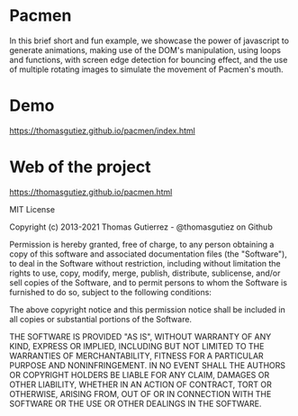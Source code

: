 # Pacmen
In this brief short and fun example, we showcase the power of javascript to generate animations, making use of the DOM's manipulation, using loops and functions,
with screen edge detection for bouncing effect, and the use of multiple rotating images to simulate the movement of Pacmen's mouth.

# Demo
https://thomasgutiez.github.io/pacmen/index.html

# Web of the project
https://thomasgutiez.github.io/pacmen.html


MIT License

Copyright (c) 2013-2021 Thomas Gutierrez - @thomasgutiez on Github

Permission is hereby granted, free of charge, to any person obtaining a copy
of this software and associated documentation files (the "Software"), to deal
in the Software without restriction, including without limitation the rights
to use, copy, modify, merge, publish, distribute, sublicense, and/or sell
copies of the Software, and to permit persons to whom the Software is
furnished to do so, subject to the following conditions:

The above copyright notice and this permission notice shall be included in all
copies or substantial portions of the Software.

THE SOFTWARE IS PROVIDED "AS IS", WITHOUT WARRANTY OF ANY KIND, EXPRESS OR
IMPLIED, INCLUDING BUT NOT LIMITED TO THE WARRANTIES OF MERCHANTABILITY,
FITNESS FOR A PARTICULAR PURPOSE AND NONINFRINGEMENT. IN NO EVENT SHALL THE
AUTHORS OR COPYRIGHT HOLDERS BE LIABLE FOR ANY CLAIM, DAMAGES OR OTHER
LIABILITY, WHETHER IN AN ACTION OF CONTRACT, TORT OR OTHERWISE, ARISING FROM,
OUT OF OR IN CONNECTION WITH THE SOFTWARE OR THE USE OR OTHER DEALINGS IN THE
SOFTWARE.
